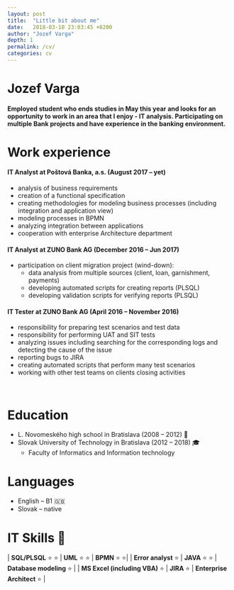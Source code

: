 ```yaml
---
layout: post
title:  "Little bit about me"
date:   2018-03-10 23:03:45 +0200
author: "Jozef Varga"
depth: 1
permalink: /cv/
categories: cv
---
```


# **Jozef Varga**


#### Employed student who ends studies in May this year and looks for an opportunity to work in an area that I enjoy - IT analysis. Participating on multiple Bank projects and have experience in the banking environment.

# **Work experience**
####	IT Analyst at Poštová Banka, a.s. 			(August 2017 – yet)
-	analysis of business requirements
-	creation of a functional specification
-	creating methodologies for modeling business processes (including integration and application view)
-	modeling processes in BPMN
-	analyzing integration between applications
-	cooperation with enterprise Architecture department

####	IT Analyst at ZUNO Bank AG			(December 2016 – Jun 2017)
-	participation on client migration project (wind-down):
	*	data analysis from multiple sources (client, loan, garnishment, payments)
	*	developing automated scripts for creating reports (PLSQL)
	*	developing validation scripts for verifying reports (PLSQL)

####	IT Tester at ZUNO Bank AG				(April 2016 – November 2016)
-	responsibility for preparing test scenarios and test data
-	responsibility for performing UAT and SIT tests
-	analyzing issues including searching for the corresponding logs and detecting the cause of the issue
-	reporting bugs to JIRA
-	creating automated scripts that perform many test scenarios
-	working with other test teams on clients closing activities

 
# **Education**
-	L. Novomeského high school in Bratislava				(2008 – 2012)  :school_satchel:
-	Slovak University of Technology in Bratislava 			(2012 – 2018)  :mortar_board:
	*	Faculty of Informatics and Information technology

# **Languages**
*	English – B1  :uk:
*	Slovak – native

# **IT Skills**  :floppy_disk:


| **SQL/PLSQL**  :star: :star: | **UML**  :star: :star: | **BPMN**  :star: :star:|
| **Error analyst**   :star: | **JAVA**  :star: :star: | **Database modeling**  :star: |
| **MS Excel (including VBA)**  :star: | **JIRA**  :star: | **Enterprise Architect** :star: |

